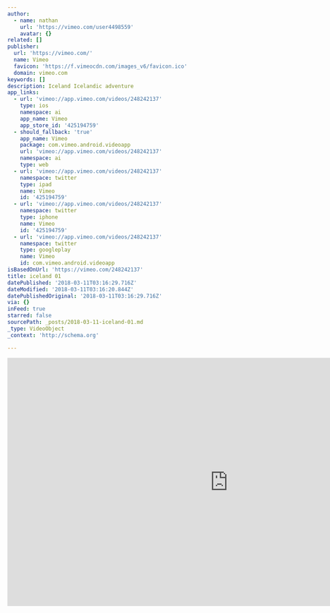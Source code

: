 ```yaml
---
author:
  - name: nathan
    url: 'https://vimeo.com/user4498559'
    avatar: {}
related: []
publisher:
  url: 'https://vimeo.com/'
  name: Vimeo
  favicon: 'https://f.vimeocdn.com/images_v6/favicon.ico'
  domain: vimeo.com
keywords: []
description: Iceland Icelandic adventure
app_links:
  - url: 'vimeo://app.vimeo.com/videos/248242137'
    type: ios
    namespace: ai
    app_name: Vimeo
    app_store_id: '425194759'
  - should_fallback: 'true'
    app_name: Vimeo
    package: com.vimeo.android.videoapp
    url: 'vimeo://app.vimeo.com/videos/248242137'
    namespace: ai
    type: web
  - url: 'vimeo://app.vimeo.com/videos/248242137'
    namespace: twitter
    type: ipad
    name: Vimeo
    id: '425194759'
  - url: 'vimeo://app.vimeo.com/videos/248242137'
    namespace: twitter
    type: iphone
    name: Vimeo
    id: '425194759'
  - url: 'vimeo://app.vimeo.com/videos/248242137'
    namespace: twitter
    type: googleplay
    name: Vimeo
    id: com.vimeo.android.videoapp
isBasedOnUrl: 'https://vimeo.com/248242137'
title: iceland 01
datePublished: '2018-03-11T03:16:29.716Z'
dateModified: '2018-03-11T03:16:20.844Z'
datePublishedOriginal: '2018-03-11T03:16:29.716Z'
via: {}
inFeed: true
starred: false
sourcePath: _posts/2018-03-11-iceland-01.md
_type: VideoObject
_context: 'http://schema.org'

---
```

<iframe src="https://cdn.embedly.com/widgets/media.html?src=https%3A%2F%2Fplayer.vimeo.com%2Fvideo%2F248242137&amp;dntp=1&amp;url=https%3A%2F%2Fvimeo.com%2F248242137&amp;image=https%3A%2F%2Fi.vimeocdn.com%2Fvideo%2F673711875_1280.jpg&amp;key=b7d04c9b404c499eba89ee7072e1c4f7&amp;type=text%2Fhtml&amp;schema=vimeo" width="1000" height="563" scrolling="no" frameborder="0" allowfullscreen="" style=""></iframe>